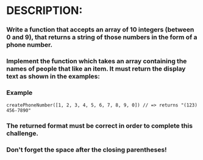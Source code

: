 # DESCRIPTION:
### Write a function that accepts an array of 10 integers (between 0 and 9), that returns a string of those numbers in the form of a phone number.

### Implement the function which takes an array containing the names of people that like an item. It must return the display text as shown in the examples:

### Example
```
createPhoneNumber([1, 2, 3, 4, 5, 6, 7, 8, 9, 0]) // => returns "(123) 456-7890"

```
### The returned format must be correct in order to complete this challenge.
### Don't forget the space after the closing parentheses!

